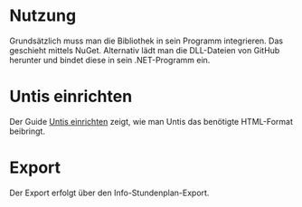 # Nutzung

Grundsätzlich muss man die Bibliothek in sein Programm integrieren. Das geschieht mittels NuGet. Alternativ lädt man die DLL-Dateien von GitHub herunter und bindet diese in sein .NET-Programm ein.

# Untis einrichten

Der Guide [Untis einrichten](untis.md) zeigt, wie man Untis das benötigte HTML-Format beibringt.

# Export

Der Export erfolgt über den Info-Stundenplan-Export.